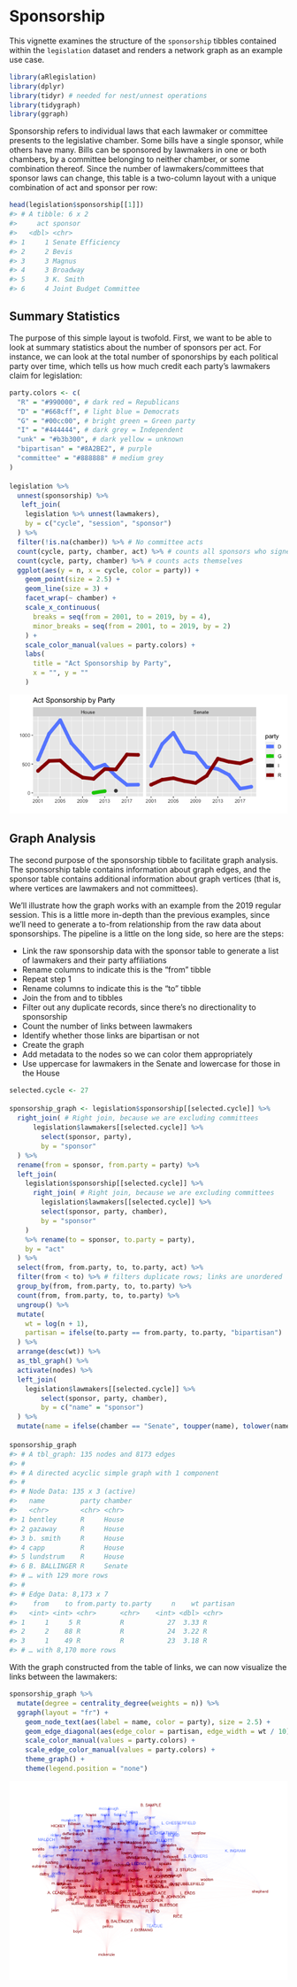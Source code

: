 Sponsorship
================

This vignette examines the structure of the `sponsorship` tibbles
contained within the `legislation` dataset and renders a network graph
as an example use case.

``` r
library(aRlegislation)
library(dplyr)
library(tidyr) # needed for nest/unnest operations
library(tidygraph)
library(ggraph)
```

Sponsorship refers to individual laws that each lawmaker or committee
presents to the legislative chamber. Some bills have a single sponsor,
while others have many. Bills can be sponsored by lawmakers in one or
both chambers, by a committee belonging to neither chamber, or some
combination thereof. Since the number of lawmakers/committees that
sponsor laws can change, this table is a two-column layout with a unique
combination of act and sponsor per row:

``` r
head(legislation$sponsorship[[1]])
#> # A tibble: 6 x 2
#>     act sponsor               
#>   <dbl> <chr>                 
#> 1     1 Senate Efficiency     
#> 2     2 Bevis                 
#> 3     3 Magnus                
#> 4     3 Broadway              
#> 5     3 K. Smith              
#> 6     4 Joint Budget Committee
```

## Summary Statistics

The purpose of this simple layout is twofold. First, we want to be able
to look at summary statistics about the number of sponsors per act. For
instance, we can look at the total number of sponorships by each
political party over time, which tells us how much credit each party’s
lawmakers claim for legislation:

``` r
party.colors <- c(
  "R" = "#990000", # dark red = Republicans
  "D" = "#668cff", # light blue = Democrats
  "G" = "#00cc00", # bright green = Green party
  "I" = "#444444", # dark grey = Independent
  "unk" = "#b3b300", # dark yellow = unknown
  "bipartisan" = "#8A2BE2", # purple
  "committee" = "#888888" # medium grey
)

legislation %>%
  unnest(sponsorship) %>%
   left_join(
    legislation %>% unnest(lawmakers),
    by = c("cycle", "session", "sponsor")
  ) %>%
  filter(!is.na(chamber)) %>% # No committee acts
  count(cycle, party, chamber, act) %>% # counts all sponsors who signed onto acts
  count(cycle, party, chamber) %>% # counts acts themselves
  ggplot(aes(y = n, x = cycle, color = party)) +
    geom_point(size = 2.5) +
    geom_line(size = 3) +
    facet_wrap(~ chamber) +
    scale_x_continuous(
      breaks = seq(from = 2001, to = 2019, by = 4), 
      minor_breaks = seq(from = 2001, to = 2019, by = 2)
    ) +
    scale_color_manual(values = party.colors) +
    labs(
      title = "Act Sponsorship by Party",
      x = "", y = ""
    )
```

![](sponsorship_files/figure-gfm/sponsorship_plot-1.png)<!-- -->

## Graph Analysis

The second purpose of the sponsorship tibble to facilitate graph
analysis. The sponsorship table contains information about graph edges,
and the sponsor table contains additional information about graph
vertices (that is, where vertices are lawmakers and not committees).

We’ll illustrate how the graph works with an example from the 2019
regular session. This is a little more in-depth than the previous
examples, since we’ll need to generate a to-from relationship from the
raw data about sponsorships. The pipeline is a little on the long side,
so here are the steps:

  - Link the raw sponsorship data with the sponsor table to generate a
    list of lawmakers and their party affiliations
  - Rename columns to indicate this is the “from” tibble
  - Repeat step 1
  - Rename columns to indicate this is the “to” tibble
  - Join the from and to tibbles
  - Filter out any duplicate records, since there’s no directionality to
    sponsorship
  - Count the number of links between lawmakers
  - Identify whether those links are bipartisan or not
  - Create the graph
  - Add metadata to the nodes so we can color them appropriately
  - Use uppercase for lawmakers in the Senate and lowercase for those in
    the House

<!-- end list -->

``` r
selected.cycle <- 27

sponsorship_graph <- legislation$sponsorship[[selected.cycle]] %>%
  right_join( # Right join, because we are excluding committees
      legislation$lawmakers[[selected.cycle]] %>%
        select(sponsor, party),
        by = "sponsor"
  ) %>%
  rename(from = sponsor, from.party = party) %>%
  left_join(
    legislation$sponsorship[[selected.cycle]] %>% 
      right_join( # Right join, because we are excluding committees
        legislation$lawmakers[[selected.cycle]] %>%
        select(sponsor, party, chamber),
        by = "sponsor"
    ) 
    %>% rename(to = sponsor, to.party = party), 
    by = "act"
  ) %>% 
  select(from, from.party, to, to.party, act) %>%
  filter(from < to) %>% # filters duplicate rows; links are unordered
  group_by(from, from.party, to, to.party) %>%
  count(from, from.party, to, to.party) %>% 
  ungroup() %>%
  mutate(
    wt = log(n + 1),
    partisan = ifelse(to.party == from.party, to.party, "bipartisan")
  ) %>%
  arrange(desc(wt)) %>%
  as_tbl_graph() %>%
  activate(nodes) %>%
  left_join(
    legislation$lawmakers[[selected.cycle]] %>%
        select(sponsor, party, chamber),
        by = c("name" = "sponsor")
  ) %>%
  mutate(name = ifelse(chamber == "Senate", toupper(name), tolower(name)))

sponsorship_graph
#> # A tbl_graph: 135 nodes and 8173 edges
#> #
#> # A directed acyclic simple graph with 1 component
#> #
#> # Node Data: 135 x 3 (active)
#>   name         party chamber
#>   <chr>        <chr> <chr>  
#> 1 bentley      R     House  
#> 2 gazaway      R     House  
#> 3 b. smith     R     House  
#> 4 capp         R     House  
#> 5 lundstrum    R     House  
#> 6 B. BALLINGER R     Senate 
#> # … with 129 more rows
#> #
#> # Edge Data: 8,173 x 7
#>    from    to from.party to.party     n    wt partisan
#>   <int> <int> <chr>      <chr>    <int> <dbl> <chr>   
#> 1     1     5 R          R           27  3.33 R       
#> 2     2    88 R          R           24  3.22 R       
#> 3     1    49 R          R           23  3.18 R       
#> # … with 8,170 more rows
```

With the graph constructed from the table of links, we can now visualize
the links between the lawmakers:

``` r
sponsorship_graph %>%
  mutate(degree = centrality_degree(weights = n)) %>%
  ggraph(layout = "fr") +
    geom_node_text(aes(label = name, color = party), size = 2.5) +
    geom_edge_diagonal(aes(edge_color = partisan, edge_width = wt / 10), edge_alpha = 0.005) +
    scale_color_manual(values = party.colors) +
    scale_edge_color_manual(values = party.colors) +
    theme_graph() +
    theme(legend.position = "none")
```

![](sponsorship_files/figure-gfm/sponsorship-graph_plot-1.png)<!-- -->
